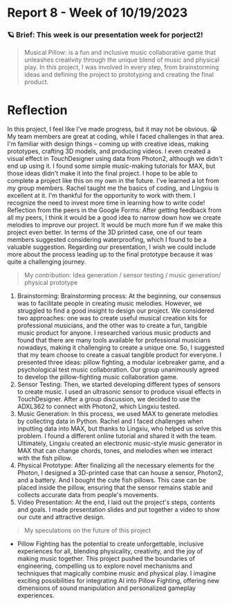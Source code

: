 # Report 8 - Week of 10/19/2023 
### 🪐 Brief: This week is our presentation week for porject2! ###
> Musical Pillow: is a fun and inclusive music collaborative game that unleashes creativity through the unique blend of music and physical play. In this project, I was involved in every step, from brainstorming ideas and defining the project to prototyping and creating the final product.
# Reflection
In this project, I feel like I've made progress, but it may not be obvious. 😭 My team members are great at coding, while I faced challenges in that area. I'm familiar with design things – coming up with creative ideas, making prototypes, crafting 3D models, and producing videos. I even created a visual effect in TouchDesigner using data from Photon2, although we didn't end up using it. I found some simple music-making tutorials for MAX, but those ideas didn't make it into the final project. I hope to be able to complete a project like this on my own in the future. I've learned a lot from my group members. Rachel taught me the basics of coding, and Lingxiu is excellent at it. I'm thankful for the opportunity to work with them. I recognize the need to invest more time in learning how to write code!
Reflection from the peers in the Google Forms: After getting feedback from all my peers, I think it would be a good idea to narrow down how we create melodies to improve our project. It would be much more fun if we make this project even better. In terms of the 3D printed case, one of our team members suggested considering waterproofing, which I found to be a valuable suggestion. Regarding our presentation, I wish we could include more about the process leading up to the final prototype because it was quite a challenging journey.

> My contribution: Idea generation / sensor testing / music generation/ physical prototype
1. Brainstorming: Brainstorming process: At the beginning, our consensus was to facilitate people in creating music melodies. However, we struggled to find a good insight to design our project. We considered two approaches: one was to create useful musical creation kits for professional musicians, and the other was to create a fun, tangible music product for anyone. I researched various music products and found that there are many tools available for professional musicians nowadays, making it challenging to create a unique one. So, I suggested that my team choose to create a casual tangible product for everyone. I presented three ideas: pillow fighting, a modular icebreaker game, and a psychological test music collaboration. Our group unanimously agreed to develop the pillow-fighting music collaboration game.
2. Sensor Testing: Then, we started developing different types of sensors to create music. I used an ultrasonic sensor to produce visual effects in TouchDesigner. After a group discussion, we decided to use the ADXL362 to connect with Photon2, which Lingxiu tested.
3. Music Generation: In this process, we used MAX to generate melodies by collecting data in Python. Rachel and I faced challenges when inputting data into MAX, but thanks to Lingxiu, who helped us solve this problem. I found a different online tutorial and shared it with the team. Ultimately, Lingxiu created an electronic music-style music generator in MAX that can change chords, tones, and melodies when we interact with the fish pillow.
4. Physical Prototype: After finalizing all the necessary elements
for the Photon, I designed a 3D-printed case that can house a sensor, Photon2, and a battery. And I bought the cute fish pillows. This case can be placed inside the pillow, ensuring that the sensor remains stable and collects accurate data from people's movements.
5. Video Presentation: At the end, I laid out the project's steps, contents and goals. I made presentation slides and put together a video to show our cute and attractive design.
> My speculations on the future of this project
- Pillow Fighting has the potential to create unforgettable, inclusive experiences for all, blending physicality, creativity, and the joy of making music together. This project pushed the boundaries of engineering, compelling us to explore novel mechanisms and techniques that magically combine music and physical play. I imagine exciting possibilities for integrating AI into Pillow Fighting, offering new dimensions of sound manipulation and personalized gameplay experiences.
